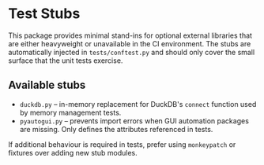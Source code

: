 # Test Stubs

This package provides minimal stand-ins for optional external
libraries that are either heavyweight or unavailable in the CI
environment. The stubs are automatically injected in
`tests/conftest.py` and should only cover the small surface that the
unit tests exercise.

## Available stubs

- `duckdb.py` – in-memory replacement for DuckDB's `connect` function
  used by memory management tests.
- `pyautogui.py` – prevents import errors when GUI automation packages
  are missing. Only defines the attributes referenced in tests.

If additional behaviour is required in tests, prefer using
`monkeypatch` or fixtures over adding new stub modules.
